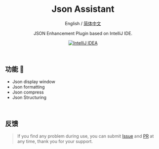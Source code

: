 <div align="center">

# Json Assistant

English / [简体中文](./README_zh.md)

JSON Enhancement Plugin based on IntelliJ IDE.

[![IntelliJ IDEA][shields:idea]][jb:link]

</div>

<br/>

## 功能 🎉
- Json display window
- Json formatting
- Json compress
- Json Structuring

<br/>

## 反馈
> If you find any problem during use, you can submit [Issue][gh:issue] and [PR][gh:pr] at any time, thank you for your support.


[shields:idea]: https://img.shields.io/badge/Jetbrains-IntelliJ%20IDEA-%2311AB00.svg?style=Plastic&logo=intellij-idea&logoColor=white
[jb:link]: https://www.jetbrains.com/?from=Json%20Assistant
[gh:issue]: https://github.com/MemoryZy/Json-Assistant/issues
[gh:pr]: https://github.com/MemoryZy/Json-Assistant/pulls

